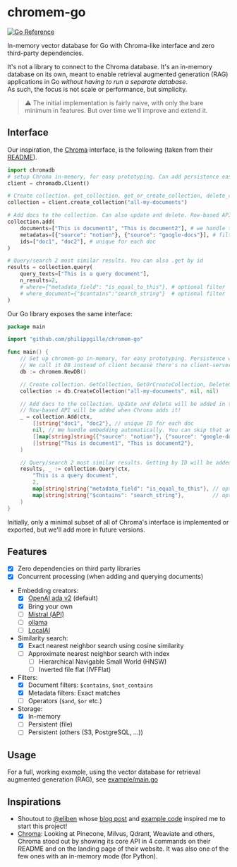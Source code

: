 # chromem-go

[![Go Reference](https://pkg.go.dev/badge/github.com/philippgille/chromem-go.svg)](https://pkg.go.dev/github.com/philippgille/chromem-go)

In-memory vector database for Go with Chroma-like interface and zero third-party dependencies.

It's not a library to connect to the Chroma database. It's an in-memory database on its own, meant to enable retrieval augmented generation (RAG) applications in Go *without having to run a separate database*.  
As such, the focus is not scale or performance, but simplicity.

> ⚠️ The initial implementation is fairly naive, with only the bare minimum in features. But over time we'll improve and extend it.

## Interface

Our inspiration, the [Chroma](https://www.trychroma.com/) interface, is the following (taken from their [README](https://github.com/chroma-core/chroma/blob/0.4.21/README.md)).

```python
import chromadb
# setup Chroma in-memory, for easy prototyping. Can add persistence easily!
client = chromadb.Client()

# Create collection. get_collection, get_or_create_collection, delete_collection also available!
collection = client.create_collection("all-my-documents")

# Add docs to the collection. Can also update and delete. Row-based API coming soon!
collection.add(
    documents=["This is document1", "This is document2"], # we handle tokenization, embedding, and indexing automatically. You can skip that and add your own embeddings as well
    metadatas=[{"source": "notion"}, {"source": "google-docs"}], # filter on these!
    ids=["doc1", "doc2"], # unique for each doc
)

# Query/search 2 most similar results. You can also .get by id
results = collection.query(
    query_texts=["This is a query document"],
    n_results=2,
    # where={"metadata_field": "is_equal_to_this"}, # optional filter
    # where_document={"$contains":"search_string"}  # optional filter
)
```

Our Go library exposes the same interface:

```go
package main

import "github.com/philippgille/chromem-go"

func main() {
    // Set up chromem-go in-memory, for easy prototyping. Persistence will be added in the future.
    // We call it DB instead of client because there's no client-server separation. The DB is embedded.
    db := chromem.NewDB()

    // Create collection. GetCollection, GetOrCreateCollection, DeleteCollection will be added in the future.
    collection := db.CreateCollection("all-my-documents", nil, nil)

    // Add docs to the collection. Update and delete will be added in the future.
    // Row-based API will be added when Chroma adds it!
    _ = collection.Add(ctx,
        []string{"doc1", "doc2"}, // unique ID for each doc
        nil, // We handle embedding automatically. You can skip that and add your own embeddings as well.
        []map[string]string{{"source": "notion"}, {"source": "google-docs"}}, // Filter on these!
        []string{"This is document1", "This is document2"},
    )

    // Query/search 2 most similar results. Getting by ID will be added in the future.
    results, _ := collection.Query(ctx,
        "This is a query document",
        2,
        map[string]string{"metadata_field": "is_equal_to_this"}, // optional filter
        map[string]string{"$contains": "search_string"},         // optional filter
    )
}
```

Initially, only a minimal subset of all of Chroma's interface is implemented or exported, but we'll add more in future versions.

## Features

- [X] Zero dependencies on third party libraries
- [X] Concurrent processing (when adding and querying documents)
- Embedding creators:
  - [X] [OpenAI ada v2](https://platform.openai.com/docs/guides/embeddings/embedding-models) (default)
  - [X] Bring your own
  - [ ] [Mistral (API)](https://docs.mistral.ai/api/#operation/createEmbedding)
  - [ ] [ollama](https://ollama.ai/)
  - [ ] [LocalAI](https://github.com/mudler/LocalAI)
- Similarity search:
  - [X] Exact nearest neighbor search using cosine similarity
  - [ ] Approximate nearest neighbor search with index
    - [ ] Hierarchical Navigable Small World (HNSW)
    - [ ] Inverted file flat (IVFFlat)
- Filters:
  - [X] Document filters: `$contains`, `$not_contains`
  - [X] Metadata filters: Exact matches
  - [ ] Operators (`$and`, `$or` etc.)
- Storage:
  - [X] In-memory
  - [ ] Persistent (file)
  - [ ] Persistent (others (S3, PostgreSQL, ...))

## Usage

For a full, working example, using the vector database for retrieval augmented generation (RAG), see [example/main.go](example/main.go)

## Inspirations

- Shoutout to [@eliben](https://github.com/eliben) whose [blog post](https://eli.thegreenplace.net/2023/retrieval-augmented-generation-in-go/) and [example code](https://github.com/eliben/code-for-blog/tree/eda87b87dad9ed8bd45d1c8d6395efba3741ed39/2023/go-rag-openai) inspired me to start this project!
- [Chroma](https://github.com/chroma-core/chroma): Looking at Pinecone, Milvus, Qdrant, Weaviate and others, Chroma stood out by showing its core API in 4 commands on their README and on the landing page of their website. It was also one of the few ones with an in-memory mode (for Python).
